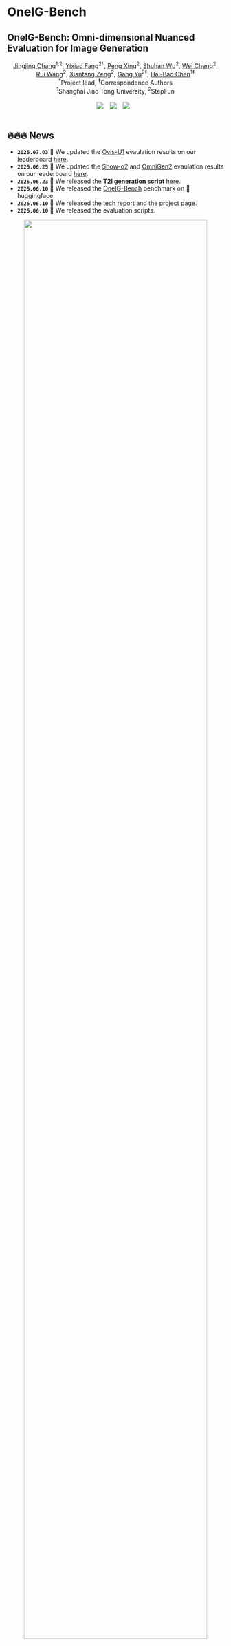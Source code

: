 # OneIG-Bench
## OneIG-Bench: Omni-dimensional Nuanced Evaluation for Image Generation

<div class="is-size-4 publication-authors" align="center">
   <span class="author-block">
       <a href="https://scholar.google.com/citations?user=i1accPcAAAAJ&hl=en">Jingjing Chang</a><sup>1,2</sup>,
   </span>
   <span class="author-block">
       <a href="https://scholar.google.com/citations?user=yDNIBE0AAAAJ&hl=en">Yixiao Fang</a><sup>2&dagger;</sup>,
   </span>
   <span class="author-block">
       <a href="https://scholar.google.com/citations?user=k_jXsNYAAAAJ&hl=en">Peng Xing</a><sup>2</sup>,
   </span>
   <span class="author-block">
     <a href="https://openreview.net/profile?id=~Shuhan_Wu3">Shuhan Wu</a><sup>2</sup>,
   </span>
<span class="author-block">
       <a href="https://wchengad.github.io">Wei Cheng</a><sup>2</sup>,</span>
   </span>
</div>
<div class="is-size-4 publication-authors" align="center">
   <span class="author-block">
     <a href="https://wrong.wang/">Rui Wang</a><sup>2</sup>,
   </span>
   <span class="author-block">
     <a href="https://scholar.google.com/citations?user=tgDc0fsAAAAJ&hl=en">Xianfang Zeng</a><sup>2</sup>,
   </span>
   <span class="author-block">
       <a href="https://www.skicyyu.org/">Gang Yu</a><sup>2&ddagger;</sup>,</span>
   <span class="author-block">
       <a href="https://dmne.sjtu.edu.cn/dmne/faculty/chenhaibao/">Hai-Bao Chen</a><sup>1&ddagger;</sup>
   </span>
</div>
<div class="is-size-5 publication-authors" align="center">
   <span class="author-block"><sup>&dagger;</sup>Project lead,</span>
   <span class="author-block"><sup>&ddagger;</sup>Correspondence Authors</span>
</div>
<div class="is-size-5 publication-authors" align="center">
   <span class="author-block"><sup>1</sup>Shanghai Jiao Tong University,</span>
   <span class="author-block"><sup>2</sup>StepFun</span>
</div>
</div>

<br> 

<div align="center">
 <a href="https://oneig-bench.github.io/"><img src="https://img.shields.io/static/v1?label=Project%20Page&message=Web&color=green"></a> &ensp;
 <a href="https://huggingface.co/datasets/OneIG-Bench/OneIG-Bench"><img src="https://img.shields.io/static/v1?label=Dataset&message=Huggingface&color=yellow"></a> &ensp;
  <a href="https://arxiv.org/abs/2506.07977"><img src="https://img.shields.io/static/v1?label=Tech%20Report&message=Arxiv&color=red"></a> &ensp;
</div>

<br>  

## 🔥🔥🔥 News

* **`2025.07.03`** 🌟 We updated the [Ovis-U1](https://github.com/AIDC-AI/Ovis-U1) evaulation results on our leaderboard [here](https://oneig-bench.github.io).
* **`2025.06.25`** 🌟 We updated the [Show-o2](https://github.com/showlab/Show-o/tree/main/show-o2) and [OmniGen2](https://github.com/VectorSpaceLab/OmniGen2) evaulation results on our leaderboard [here](https://oneig-bench.github.io).
* **`2025.06.23`** 🌟 We released the **T2I generation script**  [here](text2image.py).
* **`2025.06.10`** 🌟 We released the [OneIG-Bench](https://huggingface.co/datasets/OneIG-Bench/OneIG-Bench) benchmark on 🤗huggingface.
* **`2025.06.10`** 🌟 We released the [tech report](https://arxiv.org/abs/2506.07977) and the [project page](https://oneig-bench.github.io/).
* **`2025.06.10`** 🌟 We released the evaluation scripts. 

<p align="center">
    <img src="./assets/OneIG-Bench.png" width="92%">
</p>


## To Do List
- [ ] Fine-grained Analysis Script
- [x] Real-time Updating Leaderboard
- [x] OneIG-Bench Release 
- [x] Evaluation Scripts, Technical Report & Project Page Release

## Introduction

We introduce OneIG-Bench, a meticulously designed comprehensive benchmark framework for fine-grained evaluation of T2I models across multiple dimensions, including subject-element alignment, text rendering precision, reasoning-generated content, stylization, and diversity. Specifically, these dimensions can be flexibly selected for evaluation based on specific needs.

Key contribution:

- We present **OneIG-Bench**, which consists of six prompt sets, with the first five — 245 *Anime and Stylization*, 244 *Portrait*, 206 *General Object*, 200 *Text Rendering*, and 225 *Knowledge and Reasoning* prompts — each provided in both English and Chinese, and 200 *Multilingualism* prompts, designed for the comprehensive evaluation of current text-to-image models.
- A systematic quantitative evaluation is developed to facilitate objective capability ranking through standardized metrics, enabling direct comparability across models. Specifically, our evaluation framework allows T2I models to generate images only for prompts associated with a particular evaluation dimension, and to assess performance accordingly within that dimension.
- State-of-the-art open-sourced methods as well as the proprietary model are evaluated based on our proposed benchmark to facilitate the development of text-to-image research.

## Get Started

### Dependencies and Installation:
We test our benchmark using torch==2.6.0, torchvision==0.21.0 with cuda-11.8, python==3.10.

Install requirements:
  
``` bash
pip install -r requirements.txt
```

The version of flash-attention is in the last line of [`requirements.txt`](requirements.txt).

To evaluate style performance, please download the [CSD model](https://drive.google.com/file/d/1FX0xs8p-C7Ob-h5Y4cUhTeOepHzXv_46/view?usp=sharing) and [CLIP model](https://openaipublic.azureedge.net/clip/models/b8cca3fd41ae0c99ba7e8951adf17d267cdb84cd88be6f7c2e0eca1737a03836/ViT-L-14.pt), then put them under `./scripts/style/models`.


### Image Generation

**You can use the [`scirpt`](text2image.py) to generate images.** You only need to set up the inference function in the script for generating images. 

It's better for you to generate 4 images for each prompt in OneIG-Bench. Each prompt's generated images should be saved into subfolders based on their category **Anime & Stylization, Portrait, General Object, Text Rendering, Knowleddge & Reasoning, Multilingualism**, corresponding to folders **anime, human, object, text, reasoning, multilingualism**. If any image cannot be generated, the script will save a black image with the specified filename. 

The filename for each image should follow the id assigned to that prompt in [`OneIG-Bench.csv`](OneIG-Bench.csv)/[`OneIG-Bench-ZH.csv`](OneIG-Bench-ZH.csv). The structure of the images to be saved should look like:

```bash
📁 images/
├── 📂 anime/                  
│   ├── 📂 gpt-4o/
│   │   ├── 000.webp
│   │   ├── 001.webp
│   │   └── ...
│   ├── 📂 imagen4/
│   └── ...
├── 📂 human/               
│   ├── 📂 gpt-4o/
│   ├── 📂 imagen4/
│   └── ...
├── 📂 object/                
│   └── ...
├── 📂 text/                  
│   └── ...
├── 📂 reasoning/             
│   └── ...
└── 📂 multilingualism/        # For OneIG-Bench-ZH
    └── ...
```

## Evaluation

### Scripts
```shell
./run_{overall, alignment, diversity, reasoning, style, text}.sh
```
The [`run_overall.sh`](run_overall.sh) script contains the execution of all metrics. By running `run_overall.sh`, you can obtain the results of all metrics in the results directory. You can also choose the metric you want to evaluate by running the corresponding script: `run_{metric_name}.sh`.

### Parameters Configuration for Evaluation

To ensure that the generated images are correctly loaded for evaluation, you can modify the following parameters in each script:

1. **`mode`** : Select whether **EN/ZH** to evaluate on **OneIG-Bench** or **OneIG-Bench-ZH**.  

2. **`image_dir`** : The directory where the images generated by your model are stored.  

3. **`model_names`** : The names or identifiers of the models you want to evaluate.  

4. **`image_grid`** : This corresponds to the number of images generated by the model per prompt, where a value of **1** means 1 image, **2** means 4 images, and so on.

5. **`class_items`** : The prompt categories or image sets you want to evaluate.  

## 📈 Results

We define the sets of images generated based on the OneIG-Bench prompt categories: *General Object* (**O**), *Portrait* (**P**), *Anime and Stylization* (**A**) for prompts without stylization, (**S**) for prompts with stylization, *Text Rendering* (**T**), *Knowledge and Reasoning* (**KR**), and *Multilingualism* (**L**). 

The correspondence between the evaluation metrics and the evaluated image sets in `OneIG-Bench` and `OneIG-Bench-ZH` is presented in the table below.

- **📊 Metrics and Image Sets Correspondence**

<div align="center">

|                    |                  Alignment                  |    Text    | Reasoning |   Style   |                  Diversity                 |
|--------------------|:-------------------------------------------:|:----------:|:---------:|:---------:|:------------------------------------------:|
| **OneIG-Bench**         | **O**, **P**, **A**, **S**                   | **T**      | **KR**    | **S**     | **O**, **P**, **A**, **S**, **T**, **KR**   |
| **OneIG-Bench-ZH**     | **O**<sub>zh</sub>, **P**<sub>zh</sub>, **A**<sub>zh</sub>, **S**<sub>zh</sub>, **L**<sub>zh</sub> | **T**<sub>zh</sub> | **KR**<sub>zh</sub> | **S**<sub>zh</sub> | **O**<sub>zh</sub>, **P**<sub>zh</sub>, **A**<sub>zh</sub>, **S**<sub>zh</sub>, **L**<sub>zh</sub>, **T**<sub>zh</sub>, **KR**<sub>zh</sub> |
</div>

- **Method Comparision on OneIG-Bench:**

<p align="center">
    <img src="./assets/result.png" width="96%">
</p>

- **Method Comparision on OneIG-Bench-ZH:**

<p align="center">
    <img src="./assets/result_ZH.png" width="96%">
</p>


- **Benchmark Comparison:**

&nbsp;&nbsp;&nbsp;&nbsp;**OneIG-Bench** (also referred to as **OneIG-Bench-EN**) denotes the English benchmark set.
<p align="center">
    <img src="./assets/benchmark_comparison.png" width="86%">
</p>


## Citation
If you find our work helpful for your research, please consider citing our work.

```bibtex
@article{chang2025oneig,
  title={OneIG-Bench: Omni-dimensional Nuanced Evaluation for Image Generation}, 
  author={Jingjing Chang and Yixiao Fang and Peng Xing and Shuhan Wu and Wei Cheng and Rui Wang and Xianfang Zeng and Gang Yu and Hai-Bao Chen},
  journal={arXiv preprint arxiv:2506.07977},
  year={2025}
}
```

## Acknowledgement
We would like to express our sincere thanks to the contributors of [Qwen](https://github.com/QwenLM/Qwen2.5-VL),  [CLIP](https://github.com/openai/CLIP), [CSD_Score](https://github.com/haofanwang/CSD_Score), [DreamSim](https://github.com/ssundaram21/dreamsim), and [HuggingFace](https://huggingface.co) teams, for their open research and exploration.


